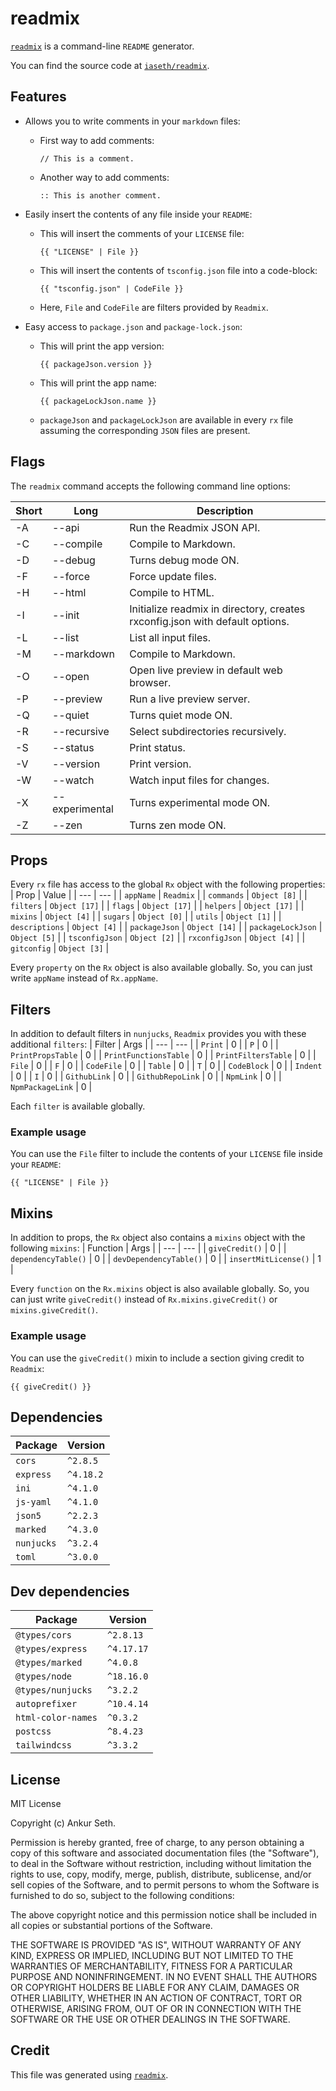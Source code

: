 
# readmix

[`readmix`](https://www.npmjs.com/package/readmix) is a command-line `README` generator.

You can find the source code at [`iaseth/readmix`](https://github.com/iaseth/readmix).



## Features
* Allows you to write comments in your `markdown` files:

    * First way to add comments:
        ```
        // This is a comment.
        ```

    * Another way to add comments:
        ```
        :: This is another comment.
        ```

* Easily insert the contents of any file inside your `README`:

    * This will insert the comments of your `LICENSE` file:
        ```
        {{ "LICENSE" | File }}
        ```

    * This will insert the contents of `tsconfig.json` file into a code-block:
        ```
        {{ "tsconfig.json" | CodeFile }}
        ```

    * Here, `File` and `CodeFile` are filters provided by `Readmix`.

* Easy access to `package.json` and `package-lock.json`:

    * This will print the app version:
        ```
        {{ packageJson.version }}
        ```

    * This will print the app name:
        ```
        {{ packageLockJson.name }}
        ```

    * `packageJson` and `packageLockJson` are available in every `rx` file assuming the corresponding `JSON` files are present.



## Flags

The  `readmix` command accepts the following command line options:

| Short | Long | Description |
| --- | --- | --- |
| -A | --api | Run the Readmix JSON API. |
| -C | --compile | Compile to Markdown. |
| -D | --debug | Turns debug mode ON. |
| -F | --force | Force update files. |
| -H | --html | Compile to HTML. |
| -I | --init | Initialize readmix in directory, creates rxconfig.json with default options. |
| -L | --list | List all input files. |
| -M | --markdown | Compile to Markdown. |
| -O | --open | Open live preview in default web browser. |
| -P | --preview | Run a live preview server. |
| -Q | --quiet | Turns quiet mode ON. |
| -R | --recursive | Select subdirectories recursively. |
| -S | --status | Print status. |
| -V | --version | Print version. |
| -W | --watch | Watch input files for changes. |
| -X | --experimental | Turns experimental mode ON. |
| -Z | --zen | Turns zen mode ON. |



## Props

Every `rx` file has access to the global `Rx` object with the following properties:
| Prop | Value |
| --- | --- |
| `appName` | `Readmix` |
| `commands` | `Object [8]` |
| `filters` | `Object [17]` |
| `flags` | `Object [17]` |
| `helpers` | `Object [17]` |
| `mixins` | `Object [4]` |
| `sugars` | `Object [0]` |
| `utils` | `Object [1]` |
| `descriptions` | `Object [4]` |
| `packageJson` | `Object [14]` |
| `packageLockJson` | `Object [5]` |
| `tsconfigJson` | `Object [2]` |
| `rxconfigJson` | `Object [4]` |
| `gitconfig` | `Object [3]` |


Every `property` on the `Rx` object is also available globally.
So, you can just write `appName` instead of `Rx.appName`.



## Filters

In addition to default filters in `nunjucks`, `Readmix` provides you with these additional `filters`:
| Filter | Args |
| --- | --- |
| `Print` | 0 |
| `P` | 0 |
| `PrintPropsTable` | 0 |
| `PrintFunctionsTable` | 0 |
| `PrintFiltersTable` | 0 |
| `File` | 0 |
| `F` | 0 |
| `CodeFile` | 0 |
| `Table` | 0 |
| `T` | 0 |
| `CodeBlock` | 0 |
| `Indent` | 0 |
| `I` | 0 |
| `GithubLink` | 0 |
| `GithubRepoLink` | 0 |
| `NpmLink` | 0 |
| `NpmPackageLink` | 0 |

Each `filter` is available globally.


### Example usage
You can use the `File` filter to include the contents of your `LICENSE` file inside your `README`:

```
{{ "LICENSE" | File }}
```



## Mixins

In addition to props, the `Rx` object also contains a `mixins` object with the following `mixins`:
| Function | Args |
| --- | --- |
| `giveCredit()` | 0 |
| `dependencyTable()` | 0 |
| `devDependencyTable()` | 0 |
| `insertMitLicense()` | 1 |


Every `function` on the `Rx.mixins` object is also available globally.
So, you can just write `giveCredit()` instead of `Rx.mixins.giveCredit()` or `mixins.giveCredit()`.

### Example usage
You can use the `giveCredit()` mixin to include a section giving credit to `Readmix`:

```
{{ giveCredit() }}
```



## Dependencies
| Package | Version |
| --- | --- |
| `cors` | `^2.8.5` |
| `express` | `^4.18.2` |
| `ini` | `^4.1.0` |
| `js-yaml` | `^4.1.0` |
| `json5` | `^2.2.3` |
| `marked` | `^4.3.0` |
| `nunjucks` | `^3.2.4` |
| `toml` | `^3.0.0` |



## Dev dependencies
| Package | Version |
| --- | --- |
| `@types/cors` | `^2.8.13` |
| `@types/express` | `^4.17.17` |
| `@types/marked` | `^4.0.8` |
| `@types/node` | `^18.16.0` |
| `@types/nunjucks` | `^3.2.2` |
| `autoprefixer` | `^10.4.14` |
| `html-color-names` | `^0.3.2` |
| `postcss` | `^8.4.23` |
| `tailwindcss` | `^3.3.2` |



## License
MIT License

Copyright (c) Ankur Seth.

Permission is hereby granted, free of charge, to any person obtaining a copy
of this software and associated documentation files (the "Software"), to deal
in the Software without restriction, including without limitation the rights
to use, copy, modify, merge, publish, distribute, sublicense, and/or sell
copies of the Software, and to permit persons to whom the Software is
furnished to do so, subject to the following conditions:

The above copyright notice and this permission notice shall be included in all
copies or substantial portions of the Software.

THE SOFTWARE IS PROVIDED "AS IS", WITHOUT WARRANTY OF ANY KIND, EXPRESS OR
IMPLIED, INCLUDING BUT NOT LIMITED TO THE WARRANTIES OF MERCHANTABILITY,
FITNESS FOR A PARTICULAR PURPOSE AND NONINFRINGEMENT. IN NO EVENT SHALL THE
AUTHORS OR COPYRIGHT HOLDERS BE LIABLE FOR ANY CLAIM, DAMAGES OR OTHER
LIABILITY, WHETHER IN AN ACTION OF CONTRACT, TORT OR OTHERWISE, ARISING FROM,
OUT OF OR IN CONNECTION WITH THE SOFTWARE OR THE USE OR OTHER DEALINGS IN THE
SOFTWARE.


## Credit

This file was generated using [`readmix`](https://github.com/iaseth/readmix).

